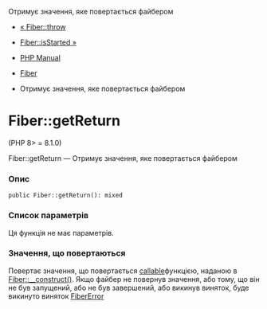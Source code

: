 Отримує значення, яке повертається файбером

-   [« Fiber::throw](fiber.throw.html)
    
-   [Fiber::isStarted »](fiber.isstarted.html)
    
-   [PHP Manual](index.html)
    
-   [Fiber](class.fiber.html)
    
-   Отримує значення, яке повертається файбером
    

# Fiber::getReturn

(PHP 8> = 8.1.0)

Fiber::getReturn — Отримує значення, яке повертається файбером

### Опис

```methodsynopsis
public Fiber::getReturn(): mixed
```

### Список параметрів

Ця функція не має параметрів.

### Значення, що повертаються

Повертає значення, що повертається [callable](language.types.callable.html)функцією, наданою в [Fiber::\_\_construct()](fiber.construct.html). Якщо файбер не повернув значення, або тому, що він не був запущений, або не був завершений, або викинув виняток, буде викинуто виняток [FiberError](class.fibererror.html)